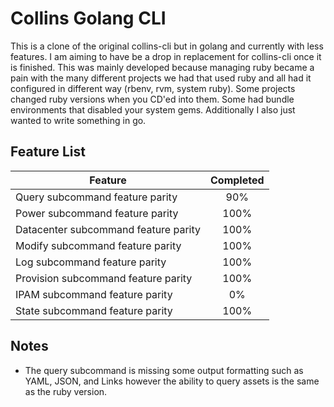 Collins Golang CLI
==================

This is a clone of the original collins-cli but in golang and currently with less features.
I am aiming to have be a drop in replacement for collins-cli once it is finished. This was
mainly developed because managing ruby became a pain with the many different projects we
had that used ruby and all had it configured in different way (rbenv, rvm, system ruby).
Some projects changed ruby versions when you CD'ed into them. Some had bundle environments
that disabled your system gems. Additionally I also just wanted to write something in go.

## Feature List

|Feature                               |Completed|
|--------------------------------------|:-------:|
|Query subcommand feature parity       |90%      |
|Power subcommand feature parity       |100%     |
|Datacenter subcommand feature parity  |100%     |
|Modify subcommand feature parity      |100%     |
|Log subcommand feature parity         |100%     |
|Provision subcommand feature parity   |100%     |
|IPAM subcommand feature parity        |0%       |
|State subcommand feature parity       |100%     |

## Notes

* The query subcommand is missing some output formatting such as YAML, JSON, and Links however
the ability to query assets is the same as the ruby version.

